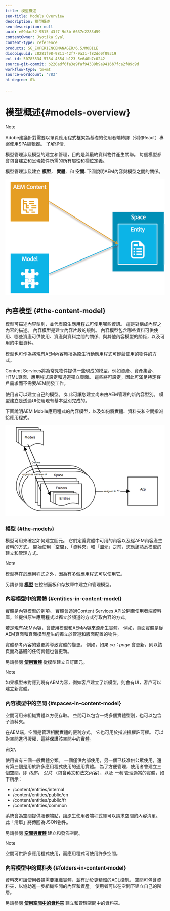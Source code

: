 ```yaml
---
title: 模型概述
seo-title: Models Overview
description: 模型概述
seo-description: null
uuid: e09dac52-9515-43f7-9d3b-6637e2283d59
contentOwner: Jyotika Syal
content-type: reference
products: SG_EXPERIENCEMANAGER/6.5/MOBILE
discoiquuid: c8281f98-9811-42f7-9a31-f82dd0f09319
exl-id: 50785534-5784-4354-b123-5e640b7c0242
source-git-commit: b220adf6fa3e9faf94389b9a9416b7fca2f89d9d
workflow-type: tm+mt
source-wordcount: '783'
ht-degree: 0%

---
```


# 模型概述{#models-overview}

>[!NOTE]
>
>Adobe建議針對需要以單頁應用程式框架為基礎的使用者端轉譯（例如React）專案使用SPA編輯器。 [了解详情](/help/sites-developing/spa-overview.md).

模型管理涉及模型的建立和管理，目的是與最終資料物件產生關聯。 每個模型都會包含建立和呈現物件所需的所有屬性和欄位定義。

模型管理涉及建立 **模型**， **實體**、和 **空間**. 下圖說明AEM內容與模型之間的關係。

![chlimage_1-81](assets/chlimage_1-81.png)

## 內容模型 {#the-content-model}

模型可描述內容型別，並代表原生應用程式可使用哪些資訊。 這是對構成內容之內容的描述。 內容模型是建立內容片段的規則。 內容模型包含哪些資料可供使用、哪些資產可供使用、資產與資料之間的關係、與其他內容模型的關係，以及可用的中繼資料。

模型也可作為將現有AEM內容轉換為原生行動應用程式可輕鬆使用的物件的方式。

Content Services將為常見物件提供一些現成的模型，例如資產、資產集合、HTML頁面、應用程式設定和通道獨立頁面。 這些將可設定，因此可滿足特定客戶需求而不需要AEM開發工作。

使用者可以建立自己的模型。 如此可讓您建立尚未由AEM管理的新內容型別。 模型建立是透過UI使用現有基本型別完成的。

下圖說明AEM Mobile應用程式的內容模型，以及如何將實體、資料夾和空間指派給應用程式。

![chlimage_1-82](assets/chlimage_1-82.png)

### 模型 {#the-models}

模型可用來確定如何建立圖元。 它們定義實體中可用的內容以及從AEM內容產生資料的方式。 開始使用「空間」、「資料夾」和「圖元」之前，您應該熟悉模型的建立和管理方式。

>[!NOTE]
>
>模型存在於應用程式之外，因為有多個應用程式可以使用它。

另請參閱 **[模型](/help/mobile/administer-mobile-apps.md)** 在控制面板和存放庫中建立和管理模型。

### 內容模型中的實體 {#entities-in-content-model}

實體是內容模型的例項。 實體會透過Content Services API公開至使用者端資料庫，並提供原生應用程式以獨立於頻道的方式存取內容的方式。

若是現有AEM內容，會使用模型和AEM內容來源產生實體。 例如，頁面實體是從AEM頁面和頁面模型產生的獨立於管道和版面配置的物件。

實體參考內容的變更將導致實體的變更。 例如，如果 *cq：page* 會更新，則以該頁面為基礎的任何實體也會更新。

另請參閱 **[使用實體](/help/mobile/spaces-and-entities.md)** 從模型建立自訂圖元。

>[!NOTE]
>
>如果模型未對應到現有AEM內容，例如客戶建立了新模型，則會有UI，客戶可以建立新實體。

### 內容模型中的空間 {#spaces-in-content-model}

空間可用來組織實體以方便存取。 空間可以包含一或多個實體型別，也可以包含子資料夾。

在AEM端，空間是管理相關實體的便利方式。 它也可用於指派授權許可權。 可以對空間進行授權，這將保護該空間中的實體。

*例如*，

使用者有三個一般實體分類。 一個僅供內部使用，另一個已核准供公眾使用，還有第三個是用於許多應用程式使用的通用實體。 為了方便管理，使用者會建立三個空間，即 *內部*， *公共* （包含英文和法文內容），以及 *一般* 管理適當的實體，如下所示：

* /content/entities/internal
* /content/entities/public/en
* /content/entities/public/fr
* /content/entities/common

系統會為空間提供服務端點，讓原生使用者端程式庫可以請求空間的內容清單。 此「清單」將傳回為JSON物件。

另請參閱 **[空間與實體](/help/mobile/spaces-and-entities.md)** 建立和發佈空間。

>[!NOTE]
>
>空間可供許多應用程式使用，而應用程式可使用許多空間。

### 內容模型中的資料夾 {#folders-in-content-model}

資料夾可讓使用者視需要組織實體，並有助於更精細的ACL控制。 空間可包含資料夾，以協助進一步組織空間的內容和資產。 使用者可以在空間下建立自己的階層。

另請參閱 **[使用空間中的資料夾](/help/mobile/spaces-and-entities.md)** 建立和管理空間中的資料夾。
